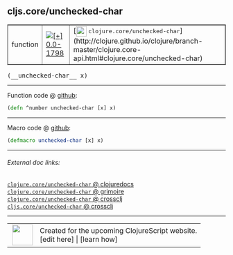 ## cljs.core/unchecked-char



 <table border="1">
<tr>
<td>function</td>
<td><a href="https://github.com/cljsinfo/cljs-api-docs/tree/0.0-1798"><img valign="middle" alt="[+] 0.0-1798" title="Added in 0.0-1798" src="https://img.shields.io/badge/+-0.0--1798-lightgrey.svg"></a> </td>
<td>
[<img height="24px" valign="middle" src="http://i.imgur.com/1GjPKvB.png"> <samp>clojure.core/unchecked-char</samp>](http://clojure.github.io/clojure/branch-master/clojure.core-api.html#clojure.core/unchecked-char)
</td>
</tr>
</table>


 <samp>
(__unchecked-char__ x)<br>
</samp>

---







Function code @ [github](https://github.com/clojure/clojurescript/blob/r2850/src/cljs/cljs/core.cljs#L1954):

```clj
(defn ^number unchecked-char [x] x)
```

<!--
Repo - tag - source tree - lines:

 <pre>
clojurescript @ r2850
└── src
    └── cljs
        └── cljs
            └── <ins>[core.cljs:1954](https://github.com/clojure/clojurescript/blob/r2850/src/cljs/cljs/core.cljs#L1954)</ins>
</pre>

-->

---

Macro code @ [github](https://github.com/clojure/clojurescript/blob/r2850/src/clj/cljs/core.clj#L367):

```clj
(defmacro unchecked-char [x] x)
```

<!--
Repo - tag - source tree - lines:

 <pre>
clojurescript @ r2850
└── src
    └── clj
        └── cljs
            └── <ins>[core.clj:367](https://github.com/clojure/clojurescript/blob/r2850/src/clj/cljs/core.clj#L367)</ins>
</pre>
-->

---


###### External doc links:

[`clojure.core/unchecked-char` @ clojuredocs](http://clojuredocs.org/clojure.core/unchecked-char)<br>
[`clojure.core/unchecked-char` @ grimoire](http://conj.io/store/v1/org.clojure/clojure/1.7.0-beta3/clj/clojure.core/unchecked-char/)<br>
[`clojure.core/unchecked-char` @ crossclj](http://crossclj.info/fun/clojure.core/unchecked-char.html)<br>
[`cljs.core/unchecked-char` @ crossclj](http://crossclj.info/fun/cljs.core.cljs/unchecked-char.html)<br>

---

 <table>
<tr><td>
<img valign="middle" align="right" width="48px" src="http://i.imgur.com/Hi20huC.png">
</td><td>
Created for the upcoming ClojureScript website.<br>
[edit here] | [learn how]
</td></tr></table>

[edit here]:https://github.com/cljsinfo/cljs-api-docs/blob/master/cljsdoc/cljs.core_unchecked-char.cljsdoc
[learn how]:https://github.com/cljsinfo/cljs-api-docs/wiki/cljsdoc-files

<!--

This information was too distracting to show to readers, but I'll leave it
commented here since it is helpful to:

- pretty-print the data used to generate this document
- and show how to retrieve that data



The API data for this symbol:

```clj
{:return-type number,
 :ns "cljs.core",
 :name "unchecked-char",
 :signature ["[x]"],
 :history [["+" "0.0-1798"]],
 :type "function",
 :full-name-encode "cljs.core_unchecked-char",
 :source {:code "(defn ^number unchecked-char [x] x)",
          :title "Function code",
          :repo "clojurescript",
          :tag "r2850",
          :filename "src/cljs/cljs/core.cljs",
          :lines [1954]},
 :extra-sources [{:code "(defmacro unchecked-char [x] x)",
                  :title "Macro code",
                  :repo "clojurescript",
                  :tag "r2850",
                  :filename "src/clj/cljs/core.clj",
                  :lines [367]}],
 :full-name "cljs.core/unchecked-char",
 :clj-symbol "clojure.core/unchecked-char"}

```

Retrieve the API data for this symbol:

```clj
;; from Clojure REPL
(require '[clojure.edn :as edn])
(-> (slurp "https://raw.githubusercontent.com/cljsinfo/cljs-api-docs/catalog/cljs-api.edn")
    (edn/read-string)
    (get-in [:symbols "cljs.core/unchecked-char"]))
```

-->
